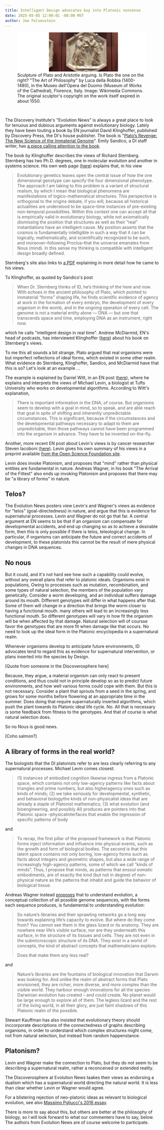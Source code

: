 ```yaml
---
title: Intelligent Design advocates buy into Platonic nonsense
date: 2025-05-05 12:00:01 -08:00 MST
author: Joe Felsenstein
---
```


<figure><img src="/uploads/2025/PlatoAristotle.jpg" alt="[Sculpture of Plato and Aristotle arguing]" />
<figcaption>Sculpture of Plato and Aristotle arguing.  Is Plato the one on the right?  "The Art of Philosophy"  by  Luca della Robbia (1400-1480), in 
the Museo dell'Opera del Duomo (Museum of Works of the Cathedral), Florence, Italy.  Image: Wikimedia Commons.  The original sculptor's copyright on the work itself expired in about 1550.</figure>

<p>&nbsp;</p>


The Discovery Institute's "Evolution News" is always a great place to look for tenuous and dubious arguments against evolutionary 
biology.  Lately they have been touting a book by EN journalist David Klinghoffer, published by Discovery Press, 
the DI's house publisher.  The book is "[Plato’s Revenge: The New Science of the Immaterial Genome](https://discovery.press/b/platos-revenge/)".   Emily Sandico, a DI staff writer, has [a piece calling attention to the book]( https://evolutionnews.org/2025/04/platos-revenge-intelligent-design-in-real-time/).

The book by Klinghoffer describes the views of Richard Sternberg.  Sternberg has two 
Ph.D. degrees, one in molecular evolution and another in systems science.  His
own web page ([here](https://richardsternberg.com/)) explains that, in his view

> Evolutionary genetics leaves open the central issue of how the one dimensional genotype can specify the four dimensional phenotype. The approach I am taking to this problem is a variant of structural realism, by which I mean that biological phenomena are manifestations of logico-mathematical structures. This perspective is orthogonal to the origins debate, if you will, because all historical actualities are understood to be space-time instances of pre-existing non-temporal possibilities. Within this context one can accept all that is empirically valid in evolutionary biology, while not axiomatically dismissing the position that structures as well as their “real” instantiations have an intelligent cause. My position asserts that the cosmos is fundamentally intelligible in such a way that it can be logically, mathematically, and scientifically recognized to be such; and moreover–following Proclus–that the universe emanates from Nous (mind). In this sense my thinking is compatible with intelligent design broadly defined.

Sternberg's site also links to [a PDF](https://www.discovery.org/f/54005/) explaining in more detail how he came to his views.

To Klinghoffer, as quoted by Sandico's post

> When Dr. Sternberg thinks of ID, he’s thinking of the here and now. With echoes in the ancient philosophy of Plato, which pointed to immaterial “forms” shaping life, he finds scientific evidence of agency at work in the formation of every embryo, the development of every organism in the womb, and in the ongoing operation of every cell. The genome is not a material entity alone — DNA — but one that transcends space and time, employing DNA as an instrument, right now. 

which he calls "intelligent design in real time".  Andrew McDiarmid, EN's head of podcasts, has interviewed Klinghoffer ([here](https://evolutionnews.org/2025/05/platos-revenge-the-next-scientific-revolution/)) about his book on Sternberg's views.

To me this all sounds a bit strange.  Plato argued that real organisms were but imperfect reflections of ideal forms, which existed in some other realm. 
What evidence do Sternberg, Klinghoffer, Sandico, and McDiarmid have that this is so?  Let's look at an example ...

<!--read more-->

The example is explained by Daniel Witt, in an EN post ([here](https://evolutionnews.org/2025/02/biologist-michael-levin-a-farewell-to-physicalism/)), where he explains and interprets the views of Michael Levin, a biologist at Tufts University who works on developmental algorithms.  According to Witt's explanation,

> There is important information in the DNA, of course. But organisms seem to develop with a goal in mind, so to speak, and are able reach that goal in spite of shifting and inherently unpredictable circumstances. This is significant, because if the circumstances and the developmental pathways necessary to adapt to them are unpredictable, then those pathways cannot have been programmed into the organism in advance. They have to be invented on-the-fly.

Another, more recent EN post about Levin's views is by cancer researcher Steven Iacoboni ([here](https://evolutionnews.org/2025/04/life-itself-in-michael-levins-platonism-teleology-advances/)).
Levin gives his own summary of his views in a preprint available [from the Open Science Foundation site](https://osf.io/preprints/psyarxiv/5g2xj_v2).  

Levin does invoke Platonism, and proposes that "mind" rather than physical entities are fundamental in nature.  Andreas Wagner, in his book "The Arrival of the Fittest" also ends up invoking Platonism and proposes that there may be "a library of forms" in nature.

## Telos? ##

The Evolution News posters view Levin's and Wagner's views as evidence for "telos" (goal-directedness) in nature, and argue that this is evidence for supernatural processes.  Levin and Wagner do not go that far.
A central argument at EN seems to be that if an organism can compensate for developmental accidents, and end up changing so as to achieve a desirable form, then this is only possible if there is telos, teleological change.
In particular, if organisms can anticipate the future and correct accidents of development, to these platonists this cannot be the result of mere physical changes in DNA sequences.

## No nous ##

But it could, and it's not hard see how such a capability could evolve, without any overall plans that refer to platonic 
ideals.  Organisms exist in populations,  Owing to processes such as mutation, recombination, and some types of 
natural selection, the members of the population vary genetically. Consider a worm developing, and an individual 
suffers damage around its mouth.  Different genotypes will differ in what happens after that.  Some of them 
will change in a direction thst brings the worm closer to having a functional mouth. many others will lead to 
an increasingly less functional mouth.  So different genotypes will vary in how fit the organism will be 
when affected by that damage.   Natural selection will of coursse favor the genotypes that are more fit when 
damage like that occurs.  No need to look up the ideal form in the Platonic encyclopedia in a supernatural 
realm.

Whenever organisms develop to anticipate future environments, ID advocates tend to regard this as 
evidence for supernatural intervention, or plans inserted into the species by Design. 

[Quote from someone in the Discoverosphere here]

Because, they 
argue, a material organism can only react to present conditions, and thus could not in principle 
develop so as to predict future environments, and how well various forms could cope with 
them.  But this is not necessary.  Consider a plant that sprouts from a seed in the spring, 
and grows for some months before flowering at an appropriate time in the summer.  Does doing 
that require supernaturally inserted algorithms, which push the plant towards its Platonic 
ideal life cycle. No. All that is necessary is some feedback from fitness to the 
genotypes.  And that of course is what natural selection does.

So no Nous is good news.

[Coho salmon?]

## A library of forms in the real world? ##

The biologists that the DI platonists refer to are less clearly referring to any 
supernatural processes.  Michael Levin comes closest:

> (1) instances	of	embodied	cognition	likewise	ingress	from	a	Platonic	space,	which	contains	not	only	low-agency	patterns	like	facts	about	triangles	and	prime	numbers,	but	also	higheragency	ones	such	as	kinds	of	minds;	(2) we	take	seriously	for	developmental,	synthetic,	and	behavioral	biologythe	 kinds of	 non-physicalist	 ideas	 that	 are	 already	 a	 staple	 of	 Platonist	mathematics; (3)	what	evolution	(and	bioengineering,	and	possibly AI)	produces	are	pointers	into	that	Platonic	space	–physicalinterfaces that	enable	the	ingression	of	specific	 patterns of	 body	 

and

> To	recap,	the	first	pillar	of	the	proposed	framework	is	that	Platonic	forms	inject	information	and	influence	into	physical	events,	such	as	the	growth	and	form	of	biological	bodies.	The	second	is	that	this	latent	space	contains	not	only	boring,	low-agency	forms	such	as	facts	about	integers	and	geometric	shapes,	but	also	a	wide	range	of	increasingly	high-agency	patterns,	some	of	which	we	call	“kinds	of	minds”.	Thus,	I	propose	that	minds,	as	patterns	that	ensoul	somatic	embodiments,	are	of	exactly	the	kind	(but	not	in	degree)	of	non-physical	nature	as	the	patterns	that	inhabit	and	guide	the	behavior	of	biological	tissue.


Andreas Wagner instead [proposes](https://aeon.co/essays/without-a-library-of-platonic-forms-evolution-couldn-t-work) that to understand evolution, 
a conceptual collection of all possible genome 
sequences, with the forms each sequence produces, is fundamental to understanding
evolution:

> So nature’s libraries and their sprawling networks go a long way towards explaining life’s capacity to evolve. But where do they come from? You cannot see them in the glass lizard or its anatomy. They are nowhere near life’s visible surface, nor are they underneath this surface, in the structure of its tissues and cells. They are not even in the submicroscopic structure of its DNA. They exist in a world of concepts, the kind of abstract concepts that mathematicians explore.
> 
> Does that make them any less real?

and

> Nature’s libraries are the fountains of biological innovation that Darwin was looking for. And unlike the realm of abstract forms that Plato envisioned, they are richer, more diverse, and more complex than the visible world. They harbour enough innovations for all the species Darwinian evolution has created – and could create. No planet would be large enough to explore all of them. The legless lizard and the rest of the living world, in all their glory, are just faint shadows of this Platonic realm of the possible.


Stewart Kauffman has also insisted that evolutionary theory should inccorporate 
descriptions of the connectedness of graphs describing organisms, in order 
to understand which complex structures might come, not from natural 
selection, but instead from random happenstance.

## Platonism? ##

Levin and Wagner make the connection to Plato, but they do not seem to be 
describing a supernatural realm, rather a reconceived or extended reality.

The Discoverosphere at Evolution News taakes their views as 
endorsing a dualism which has a supernatural world directing 
the natural world.  It is less than clear whether Levin or 
Wagner would agree.

For a blistering rejection of neo-platonic ideas as 
relevant to biological evolution, see also [Massimo 
Pgliucci's 2016 essay](https://nautil.us/the-neo_platonic-argument-for-evolution-couldnt-be-more-wrong-236176/).


There is more to say about this, but others are better at the 
philosophy of biology, so I will look forward to what our commenters have to say, below.  The 
authors from Evolution News are of course welcome to participate.









